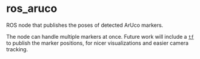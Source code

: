 ros_aruco
=========

ROS node that publishes the poses of detected ArUco markers.

The node can handle multiple markers at once.  Future work will include a [`tf`](http://wiki.ros.org/tf) to publish the marker positions, for nicer visualizations and easier camera tracking.
